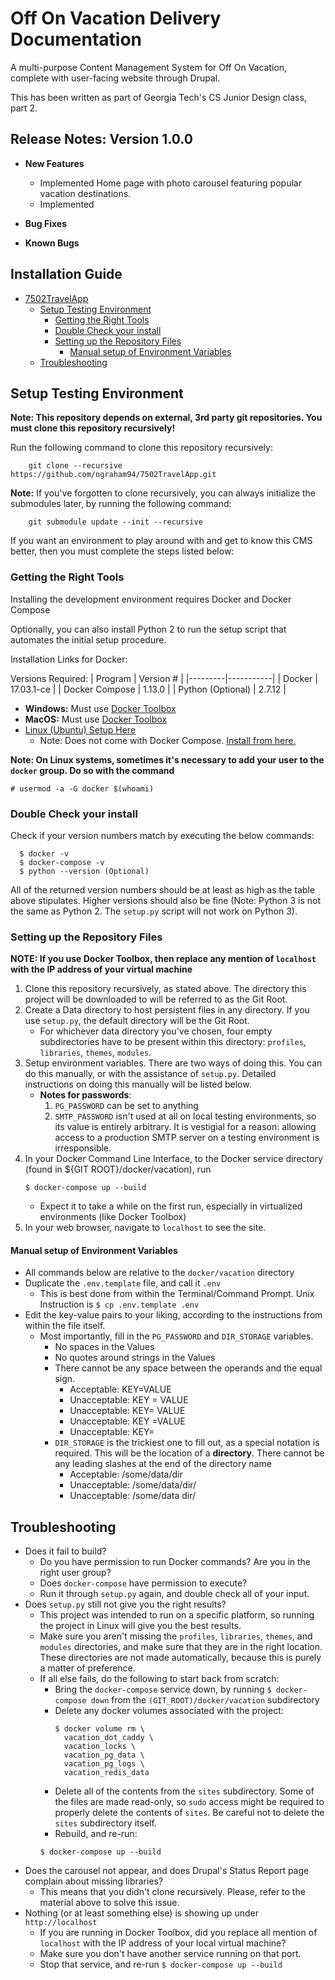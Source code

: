 # Off On Vacation Delivery Documentation
A multi-purpose Content Management System for Off On Vacation,
complete with user-facing website through Drupal.

This has been written as part of Georgia Tech's CS Junior Design class,
part 2.

<!-- TOC -->

## Release Notes: Version 1.0.0

- **New Features**
    - Implemented Home page with photo carousel featuring popular vacation destinations.
    - Implemented
    
- **Bug Fixes**

- **Known Bugs**

<!-- /TOC -->

<!-- TOC -->

## Installation Guide

- [7502TravelApp](#7502travelapp)
    - [Setup Testing Environment](#setup-testing-environment)
        - [Getting the Right Tools](#getting-the-right-tools)
        - [Double Check your install](#double-check-your-install)
        - [Setting up the Repository Files](#setting-up-the-repository-files)
            - [Manual setup of Environment Variables](#manual-setup-of-environment-variables)
    - [Troubleshooting](#troubleshooting)

<!-- /TOC -->

## Setup Testing Environment

**Note: This repository depends on external, 3rd party git repositories.
  You must clone this repository recursively!**

Run the following command to clone this repository recursively:

```
    git clone --recursive https://github.com/ngraham94/7502TravelApp.git
```

**Note:** If you've forgotten to clone recursively, you can always initialize
the submodules later, by running the following command:

```
    git submodule update --init --recursive
```

If you want an environment to play around with and get to know this CMS better,
then you must complete the steps listed below:

### Getting the Right Tools

Installing the development environment requires Docker and Docker Compose

Optionally, you can also install Python 2 to run the setup script that
automates the initial setup procedure.

Installation Links for Docker:

Versions Required:
| Program | Version # |
|---------|-----------|
| Docker | 17.03.1-ce |
| Docker Compose | 1.13.0 |
| Python (Optional) | 2.7.12 |

* **Windows:** Must use [Docker Toolbox](https://www.docker.com/products/docker-toolbox)
* **MacOS:** Must use [Docker Toolbox](https://www.docker.com/products/docker-toolbox)
* [Linux (Ubuntu) Setup Here](https://docs.docker.com/engine/installation/linux/ubuntu/)
  * Note: Does not come with Docker Compose.
    [Install from here.](https://docs.docker.com/compose/install/)

**Note: On Linux systems, sometimes it's necessary to add your user to the `docker` group.
Do so with the command**

`# usermod -a -G docker $(whoami)`

### Double Check your install

Check if your version numbers match by executing the below commands:

```
  $ docker -v
  $ docker-compose -v
  $ python --version (Optional)
```

All of the returned version numbers should be at least as high as the table above stipulates.
Higher versions should also be fine (Note: Python 3 is not the same as Python 2. The `setup.py` script
will not work on Python 3).

### Setting up the Repository Files

**NOTE: If you use Docker Toolbox, then replace any mention of `localhost` with
        the IP address of your virtual machine**

1. Clone this repository recursively, as stated above.
   The directory this project will be downloaded to will be referred to
   as the Git Root.
3. Create a Data directory to host persistent files in any directory. If you use
    `setup.py`, the default directory will be the Git Root.
   * For whichever data directory you've chosen, four empty subdirectories have
      to be present within this directory:
      `profiles`, `libraries`, `themes`, `modules`.
4. Setup environment variables. There are two ways of doing this.
   You can do this manually, or with the assistance of `setup.py`.
   Detailed instructions on doing this manually will be listed below.
   * **Notes for passwords**:
      1. `PG_PASSWORD` can be set to anything
      2. `SMTP_PASSWORD` isn't used at all on local testing environments, so
          its value is entirely arbitrary. It is vestigial for a reason:
          allowing access to a production SMTP server on a testing
          environment is irresponsible.
5. In your Docker Command Line Interface, to the Docker service directory
   (found in ${GIT ROOT}/docker/vacation), run
    ```
    $ docker-compose up --build
    ```
    * Expect it to take a while on the first run,
      especially in virtualized environments (like Docker Toolbox)
7. In your web browser, navigate to `localhost` to see the site.

#### Manual setup of Environment Variables

   * All commands below are relative to the `docker/vacation` directory
   * Duplicate the `.env.template` file, and call it `.env`
     * This is best done from within the Terminal/Command Prompt.
       Unix Instruction is `$ cp .env.template .env`
   * Edit the key-value pairs to your liking, according to the instructions
     from within the file itself.
     * Most importantly, fill in the `PG_PASSWORD` and `DIR_STORAGE` variables.
       * No spaces in the Values
       * No quotes around strings in the Values
       * There cannot be any space between the operands and the equal sign.
         * Acceptable: KEY=VALUE
         * Unacceptable: KEY = VALUE
         * Unacceptable: KEY= VALUE
         * Unacceptable: KEY =VALUE
         * Unacceptable: KEY=
       * `DIR_STORAGE` is the trickiest one to fill out, as a special notation
         is required. This will be the location of a **directory**. There cannot
         be any leading slashes at the end of the directory name
         * Acceptable: /some/data/dir
         * Unacceptable: /some/data/dir/
         * Unacceptable: /some/data dir/

## Troubleshooting

* Does it fail to build?
  * Do you have permission to run Docker commands? Are you in the right user group?
  * Does `docker-compose` have permission to execute?
  * Run it through `setup.py` again, and double check all of your input.
* Does `setup.py` still not give you the right results?
  * This project was intended to run on a specific platform, so running the
    project in Linux will give you the best results.
  * Make sure you aren't missing the `profiles`, `libraries`, `themes`,
    and `modules` directories, and make sure that they are in the right location.
    These directories are not made automatically, because this is purely a matter
    of preference.
  * If all else fails, do the following to start back from scratch:
    * Bring the `docker-compose` service down, by running `$ docker-compose down`
      from the `(GIT_ROOT)/docker/vacation` subdirectory
    * Delete any docker volumes associated with the project:
      ```
      $ docker volume rm \
        vacation_dot_caddy \
        vacation_locks \
        vacation_pg_data \
        vacation_pg_logs \
        vacation_redis_data
      ```
    * Delete all of the contents from the `sites` subdirectory. Some of the
      files are made read-only, so `sudo` access might be required to
      properly delete the contents of `sites`. Be careful not to delete the
      `sites` subdirectory itself.
    * Rebuild, and re-run:
    ```
    $ docker-compose up --build
    ```
* Does the carousel not appear, and does Drupal's Status Report page complain
  about missing libraries?
  * This means that you didn't clone recursively. Please, refer to the material
    above to solve this issue.
* Nothing (or at least something else) is showing up under `http://localhost`
  * If you are running in Docker Toolbox, did you replace all mention of `localhost`
    with the IP address of your local virtual machine?
  * Make sure you don't have another service running on that port.
  * Stop that service, and re-run `$ docker-compose up --build`
